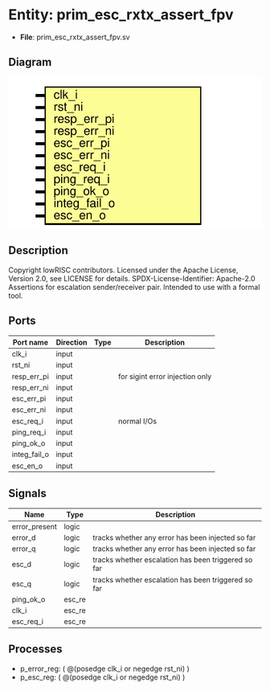 # Entity: prim_esc_rxtx_assert_fpv

- **File**: prim_esc_rxtx_assert_fpv.sv
## Diagram

![Diagram](prim_esc_rxtx_assert_fpv.svg "Diagram")
## Description

Copyright lowRISC contributors.
 Licensed under the Apache License, Version 2.0, see LICENSE for details.
 SPDX-License-Identifier: Apache-2.0
 Assertions for escalation sender/receiver pair. Intended to use with
 a formal tool.
 
## Ports

| Port name    | Direction | Type | Description                     |
| ------------ | --------- | ---- | ------------------------------- |
| clk_i        | input     |      |                                 |
| rst_ni       | input     |      |                                 |
| resp_err_pi  | input     |      | for sigint error injection only |
| resp_err_ni  | input     |      |                                 |
| esc_err_pi   | input     |      |                                 |
| esc_err_ni   | input     |      |                                 |
| esc_req_i    | input     |      | normal I/Os                     |
| ping_req_i   | input     |      |                                 |
| ping_ok_o    | input     |      |                                 |
| integ_fail_o | input     |      |                                 |
| esc_en_o     | input     |      |                                 |
## Signals

| Name          | Type   | Description                                          |
| ------------- | ------ | ---------------------------------------------------- |
| error_present | logic  |                                                      |
| error_d       | logic  | tracks whether any error has been injected so far    |
| error_q       | logic  | tracks whether any error has been injected so far    |
| esc_d         | logic  | tracks whether escalation has been triggered so far  |
| esc_q         | logic  | tracks whether escalation has been triggered so far  |
| ping_ok_o     | esc_re |                                                      |
| clk_i         | esc_re |                                                      |
| esc_req_i     | esc_re |                                                      |
## Processes
- p_error_reg: ( @(posedge clk_i or negedge rst_ni) )
- p_esc_reg: ( @(posedge clk_i or negedge rst_ni) )
